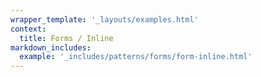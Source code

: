 ```yaml
---
wrapper_template: '_layouts/examples.html'
context:
  title: Forms / Inline
markdown_includes:
  example: '_includes/patterns/forms/form-inline.html'
---
```

